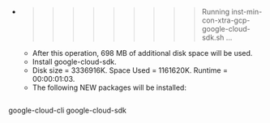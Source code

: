 * >>>>>>>>> Running inst-min-con-xtra-gcp-google-cloud-sdk.sh ...
  * After this operation, 698 MB of additional disk space will be used.
  * Install google-cloud-sdk.
  * Disk size = 3336916K. Space Used = 1161620K. Runtime = 00:00:01:03.
  * The following NEW packages will be installed:
  ```bash
google-cloud-cli google-cloud-sdk
  ```

